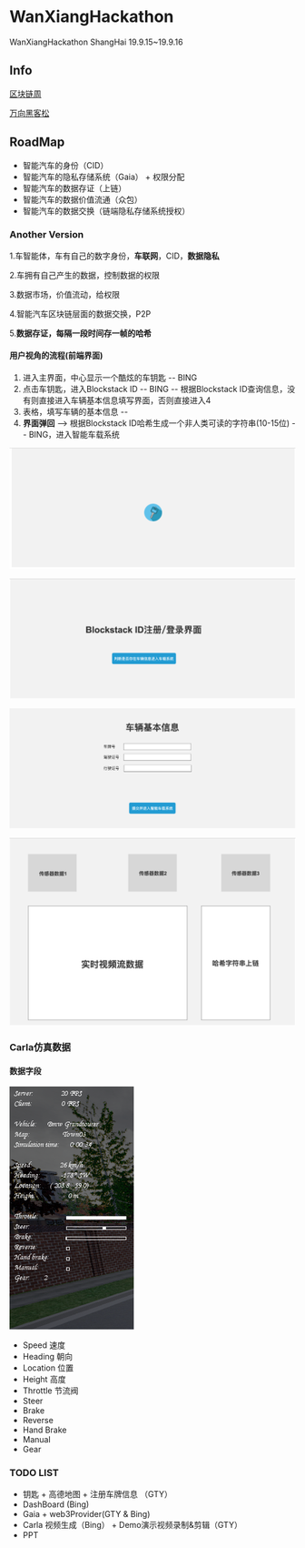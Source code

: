 # WanXiangHackathon
WanXiangHackathon ShangHai 19.9.15~19.9.16

## Info
[区块链周](http://www.blockchainlabs.org/week2019/index_cn.html)

[万向黑客松](http://www.blockchainlabs.org/week2019/hackathon_cn.html)

## RoadMap

- 智能汽车的身份（CID）
- 智能汽车的隐私存储系统（Gaia） + 权限分配
- 智能汽车的数据存证（上链）
- 智能汽车的数据价值流通（众包）
- 智能汽车的数据交换（链端隐私存储系统授权）

### Another Version

1.车智能体，车有自己的数字身份，**车联网**，CID，**数据隐私**

2.车拥有自己产生的数据，控制数据的权限

3.数据市场，价值流动，给权限

4.智能汽车区块链层面的数据交换，P2P

5.**数据存证，每隔一段时间存一帧的哈希**



#### 用户视角的流程(前端界面)

1. 进入主界面，中心显示一个酷炫的车钥匙  -- BING
2. 点击车钥匙，进入Blockstack ID -- BING -- 根据Blockstack ID查询信息，没有则直接进入车辆基本信息填写界面，否则直接进入4
3. 表格，填写车辆的基本信息 -- 
4. **界面弹回** --> 根据Blockstack ID哈希生成一个非人类可读的字符串(10-15位) -- BING，进入智能车载系统



![屏幕快照 2019-09-12 下午1.52.46](assets/index.png)

![屏幕快照 2019-09-12 下午1.56.24](assets/blockstack_id.png)

![屏幕快照 2019-09-12 下午1.56.35](assets/car_info.png)

![屏幕快照 2019-09-12 下午1.56.44](assets/car_data.png)



### Carla仿真数据

#### 数据字段

![carla](assets/carla.png)

- Speed 速度
- Heading 朝向
- Location 位置
- Height 高度
- Throttle 节流阀
- Steer 
- Brake
- Reverse
- Hand Brake
- Manual
- Gear

### TODO LIST
- 钥匙 + 高德地图 + 注册车牌信息 （GTY）
- DashBoard (Bing)
- Gaia + web3Provider(GTY & Bing)
- Carla 视频生成（Bing） + Demo演示视频录制&剪辑（GTY）
- PPT
